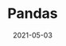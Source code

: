 ---
title: "Pandas"
type: post
description: "Learn the essentials of data science using pandas"
date: "2021-05-03"
image: "/img/posts/montecarlo/dies.jpg"
tag: "python"
name: "python"
hashtags: "#python #pandas #datascience #dataanalytics #quant #finance"
draft: false
---